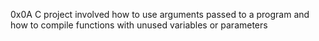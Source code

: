 0x0A C project involved how to use arguments passed to a program and how to compile functions with unused variables or parameters
